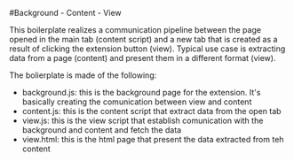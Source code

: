  
#Background - Content - View

This boilerplate realizes a communication pipeline between the page opened in the main tab (content script) and a 
new tab that is created as a result of clicking the extension button (view). 
Typical use case is extracting data from a page (content) and present them in a different format (view). 

The bolierplate is made of the following: 

* background.js: this is the background page for the extension. It's basically creating the comunication between view and content
* content.js: this is the content script that extract data from the open tab
* view.js: this is the view script that establish comunication with the background and content and fetch the data
* view.html: this is the html page that present the data extracted from teh content 
